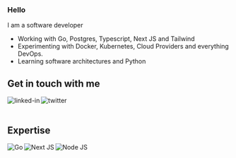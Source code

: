 ### Hello
I am a software developer
- Working with Go, Postgres, Typescript, Next JS and Tailwind
- Experimenting with Docker, Kubernetes, Cloud Providers and everything DevOps.
- Learning software architectures and Python

## Get in touch with me
[<img align="left" alt="linked-in" src="https://img.shields.io/badge/linkedin-%230077B5.svg?&style=for-the-badge&logo=linkedin&color=white&logoColor=black" />](https://www.linkedin.com/in/soulaymaneabiadou)
[<img align="left" alt="twitter" src="https://img.shields.io/badge/twitter-%231DA1F2.svg?&style=for-the-badge&logo=twitter&color=white&logoColor=black" />](https://twitter.com/soulaymanedev)

<br>
<br>

## Expertise
[<img align="left" alt="Go" src="https://img.shields.io/badge/go%20-%2343853D.svg?&style=for-the-badge&logo=go&color=white&logoColor=black" />](https://go.dev/)
[<img align="left" alt="Next JS" src="https://img.shields.io/badge/nextjs-%23000000.svg?style=for-the-badge&logo=next.js&color=white&logoColor=black"/>](https://nextjs.org)
[<img align="left" alt="Node JS" src="https://img.shields.io/badge/node.js%20-%2343853D.svg?&style=for-the-badge&logo=node.js&color=white&logoColor=black" />](https://nodejs.org/)
